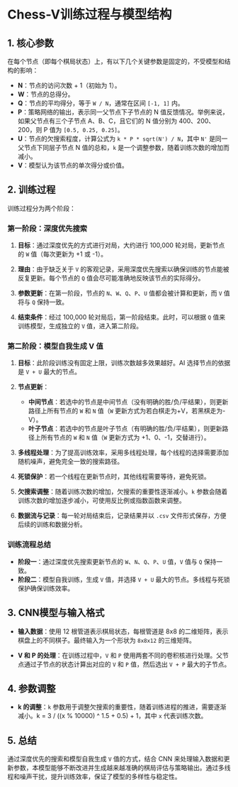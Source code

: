 # Chess-V训练过程与模型结构

## 1. 核心参数

在每个节点（即每个棋局状态）上，有以下几个关键参数是固定的，不受模型和结构的影响：

- **N**：节点的访问次数 + 1（初始为 1）。
- **W**：节点的总得分。
- **Q**：节点的平均得分，等于 `W / N`，通常在区间 `[-1, 1]` 内。
- **P**：策略网络的输出，表示同一父节点下子节点的 N 值反馈情况。举例来说，如果父节点有三个子节点 A、B、C，且它们的 N 值分别为 400、200、200，则 P 值为 `[0.5, 0.25, 0.25]`。
- **U**：节点的欠搜索程度，计算公式为 `k * P * sqrt(N') / N`，其中 `N'` 是同一父节点下同层子节点 N 值的总和，`k` 是一个调整参数，随着训练次数的增加而减小。
- **V**：模型认为该节点的单次得分或价值。

## 2. 训练过程

训练过程分为两个阶段：

### 第一阶段：深度优先搜索

1. **目标**：通过深度优先的方式进行对局，大约进行 100,000 轮对局，更新节点的 `W` 值（每次更新为 +1 或 -1）。
   
2. **理由**：由于缺乏关于 `V` 的客观记录，采用深度优先搜索以确保训练的节点能被反复更新。每个节点的 `Q` 值会尽可能准确地反映该节点的实际得分。

3. **参数更新**：在第一阶段，节点的 `N`、`W`、`Q`、`P`、`U` 值都会被计算和更新，而 `V` 值将与 `Q` 保持一致。

4. **结束条件**：经过 100,000 轮对局后，第一阶段结束。此时，可以根据 `Q` 值来训练模型，生成独立的 `V` 值，进入第二阶段。

### 第二阶段：模型自我生成 V 值

1. **目标**：此阶段训练没有固定上限，训练次数越多效果越好。AI 选择节点的依据是 `V + U` 最大的节点。

2. **节点更新**：
   - **中间节点**：若选中的节点是中间节点（没有明确的胜/负/平结果），则更新路径上所有节点的 `W` 和 `N` 值（`W` 更新方式为若白棋走为+V，若黑棋走为-V）。
   - **叶子节点**：若选中的节点是叶子节点（有明确的胜/负/平结果），则更新路径上所有节点的 `W` 和 `N` 值（`W` 更新方式为 +1、0、-1，交替进行）。

3. **多线程处理**：为了提高训练效率，采用多线程处理，每个线程的选择需要添加随机噪声，避免完全一致的搜索路径。

4. **死锁保护**：若一个线程在更新节点时，其他线程需要等待，避免死锁。

5. **欠搜索调整**：随着训练次数的增加，欠搜索的重要性逐渐减小。`k` 参数会随着训练次数的增加逐步减小，可使用反比例或指数函数来调整。

6. **数据流与记录**：每一轮对局结束后，记录结果并以 `.csv` 文件形式保存，方便后续的训练和数据分析。

### 训练流程总结

- **阶段一**：通过深度优先搜索更新节点的 `W`、`N`、`Q`、`P`、`U` 值，`V` 值与 `Q` 保持一致。
- **阶段二**：模型自我训练，生成 `V` 值，并选择 `V + U` 最大的节点。多线程与死锁保护确保训练效率。

## 3. CNN模型与输入格式

- **输入数据**：使用 12 根管道表示棋局状态，每根管道是 8x8 的二维矩阵，表示棋盘上的不同棋子。最终输入为一个形状为 `8x8x12` 的三维矩阵。
  
- **V 和 P 的处理**：在训练过程中，`V` 和 `P` 使用两套不同的卷积核进行处理。父节点通过子节点的状态计算出对应的 `V` 和 `P` 值，然后选出 `V + P` 最大的子节点。

## 4. 参数调整

- **k 的调整**：`k` 参数用于调整欠搜索的重要性，随着训练进程的推进，需要逐渐减小。k = 3 / ((x % 10000) ^ 1.5 + 0.5) + 1，其中 `x` 代表训练次数。

## 5. 总结

通过深度优先的搜索和模型自我生成 `V` 值的方式，结合 CNN 来处理输入数据和更新参数，本模型能够不断改进并生成越来越准确的棋局评估与策略输出。通过多线程和噪声干扰，提升训练效率，保证了模型的多样性与稳定性。
